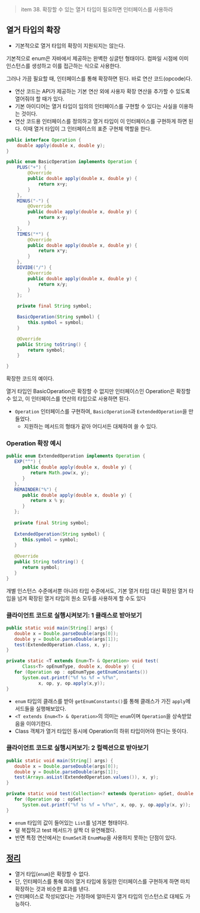 > item 38. 확장할 수 있는 열거 타입이 필요하면 인터페이스를 사용하라
> 

## 열거 타입의 확장

- 기본적으로 열거 타입의 확장이 지원되지는 않는다.

기본적으로 enum은 자바에서 제공하는 완벽한 싱글턴 형태이다. 컴파일 시점에 이미 인스턴스를 생성하고 이를 접근하는 식으로 사용한다.

그러나 가끔 필요할 때, 인터페이스를 통해 확장하면 된다. 바로 연산 코드(opcode)다. 

- 연산 코드는 API가 제공하는 기본 연산 외에 사용자 확장 연산을 추가할 수 있도록 열어줘야 할 때가 있다.
- 기본 아이디어는 열거 타입이 임의의 인터페이스를 구현할 수 있다는 사실을 이용하는 것이다.
- 연산 코드용 인터페이스를 정의하고 열거 타입이 이 인터페이스를 구현하게 하면 된다. 이때 열거 타입이 그 인터페이스의 표준 구현체 역할을 한다.

```java
public interface Operation {
    double apply(double x, double y);
}

public enum BasicOperation implements Operation {
    PLUS("+") {
        @Override
        public double apply(double x, double y) {
            return x+y;
        }
    },
    MINUS("-") {
        @Override
        public double apply(double x, double y) {
            return x-y;
        }
    },
    TIMES("*") {
        @Override
        public double apply(double x, double y) {
            return x*y;
        }
    },
    DIVIDE("/") {
        @Override
        public double apply(double x, double y) {
            return x/y;
        }
    };

    private final String symbol;

    BasicOperation(String symbol) {
        this.symbol = symbol;
    }

    @Override
    public String toString() {
        return symbol;
    }

}
```

확장한 코드의 예이다.

열거 타입인 BasicOperation은 확장할 수 없지만 인터페이스인 Operation은 확장할 수 있고, 이 인터페이스를 연산의 타입으로 사용하면 된다. 

- `Operation` 인터페이스를 구현하여, `BasicOperation`과 `ExtendedOperation`을 만들었다.
    - 지원하는 메서드의 형태가 같아 어디서든 대체하여 쓸 수 있다.

### Operation 확장 예시

```java
public enum ExtendedOperation implements Operation {
   EXP("^") {
      public double apply(double x, double y) {
         return Math.pow(x, y);
      }
   },
   REMAINDER("%") {
      public double apply(double x, double y) {
         return x % y;
      }
   };
   
   private final String symbol;
   
   ExtendedOperation(String symbol) {
      this.symbol = symbol;
   }
   
   @Override
   public String toString() {
      return symbol;
   }
}
```

개별 인스턴스 수준에서뿐 아니라 타입 수준에서도, 기본 열거 타입 대신 확장된 열거 타입을 넘겨 확장된 열거 타입의 원소 모두를 사용하게 할 수도 있다

### **클라이언트 코드로 실행시켜보기: 1 클래스로 받아보기**

```java
public static void main(String[] args) {
   double x = Double.parseDouble(args[0]);
   double y = Double.parseDouble(args[1]);
   test(ExtendedOperation.class, x, y);
}

private static <T extends Enum<T> & Operation> void test(
      Class<T> opEnumType, double x, double y) {
   for (Operation op : opEnumType.getEnumConstants())
      System.out.printf("%f %s %f = %f%n",
            x, op, y, op.apply(x,y));
}
```

- `enum` 타입의 클래스를 받아 `getEnumConstants()`를 통해 클래스가 가진 `apply`메서드들을 실행해보았다.
- `<T extends Enum<T> & Operation>`의 의미는 `enum`이며 `Operation`을 상속받았음을 이야기한다.
- Class 객체가 열거 타입인 동시에 Operation의 하위 타입이어야 한다는 뜻이다.

### **클라이언트 코드로 실행시켜보기: 2 컬렉션으로 받아보기**

```java
public static void main(String[] args) {
   double x = Double.parseDouble(args[0]);
   double y = Double.parseDouble(args[1]);
   test(Arrays.asList(ExtendedOperation.values()), x, y);
}

private static void test(Collection<? extends Operation> opSet, double x, double y) {
   for (Operation op : opSet)
      System.out.printf("%f %s %f = %f%n", x, op, y, op.apply(x, y));
}

```

- `enum` 타입의 값이 들어있는 `List`를 넘겨본 형태이다.
- 덜 복잡하고 test 메서드가 살짝 더 유연해졌다.
- 반면 특정 연산에서는 `EnumSet`과 `EnumMap`을 사용하지 못하는 단점이 있다.

## [**정리**](https://jake-seo-dev.tistory.com/58#%EC%A-%--%EB%A-%AC)

- 열거 타입(`enum`)은 확장할 수 없다.
- 단, 인터페이스를 통해 여러 열거 타입에 동일한 인터페이스를 구현하게 하면 마치 확장하는 것과 비슷한 효과를 낸다.
- 인터페이스로 작성되었다는 가정하에 얼마든지 열거 타입의 인스턴스로 대체도 가능하다.